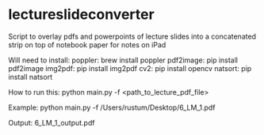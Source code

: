 # lectureslideconverter
Script to overlay pdfs and powerpoints of lecture slides into a concatenated strip on top of notebook paper for notes on iPad

Will need to install:
poppler: brew install poppler
pdf2image: pip install pdf2image
img2pdf: pip install img2pdf
cv2: pip install opencv
natsort: pip install natsort

How to run this:
python main.py -f <path_to_lecture_pdf_file>

Example:
python main.py -f /Users/rustum/Desktop/6_LM_1.pdf

Output:
6_LM_1_output.pdf

